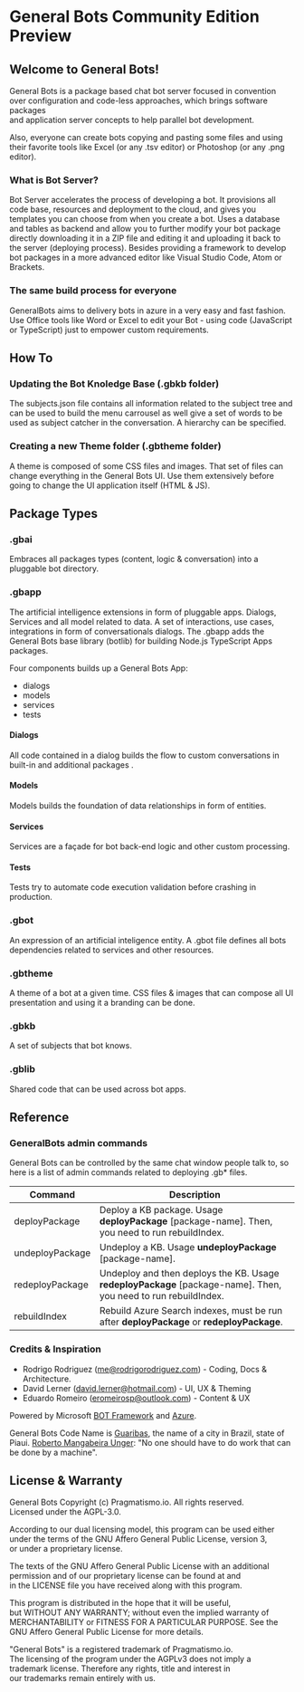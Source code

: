 General Bots Community Edition Preview
====================================

Welcome to General Bots!
-------

General Bots is a package based chat bot server focused in convention
over configuration and code-less approaches, which brings software packages  
and application server concepts to help parallel bot development.

Also, everyone can create bots copying and pasting some files and using their
favorite tools like Excel (or any .tsv editor) or Photoshop (or any .png
editor).

### What is Bot Server?

Bot Server accelerates the process of developing a bot. It provisions all code
base, resources and deployment to the cloud, and gives you templates you can
choose from when you create a bot. Uses a database and tables as backend and
allow you to further modify your bot package directly downloading it in a ZIP
file and editing it and uploading it back to the server (deploying process). 
Besides providing a framework to develop bot packages in a more advanced 
editor like Visual Studio Code, Atom or Brackets.

### The same build process for everyone

GeneralBots aims to delivery bots in azure in a very easy and fast fashion. Use
Office tools like Word or Excel to edit your Bot - using code (JavaScript or TypeScript) just to empower custom requirements.

How To
------


### Updating the Bot Knoledge Base (.gbkb folder)


The subjects.json file contains all information related to the subject tree and can be used to build the menu carrousel as well give a set of words to be used as subject catcher in the conversation. A hierarchy can be specified.


### Creating a new Theme folder (.gbtheme folder)

A theme is composed of some CSS files and images. That set of files can change
everything in the General Bots UI. Use them extensively before going to change
the UI application itself (HTML & JS).

Package Types
-------------

### .gbai

Embraces all packages types (content, logic & conversation) into a pluggable bot
directory.

### .gbapp

The artificial intelligence extensions in form of pluggable apps. Dialogs,
Services and all model related to data. A set of interactions, use cases, 
integrations in form of conversationals dialogs.
The .gbapp adds the General Bots base library (botlib) for building Node.js TypeScript Apps packages.


Four components builds up a General Bots App:

* dialogs
* models
* services
* tests

#### Dialogs

All code contained in a dialog builds the flow to custom conversations in 
built-in and additional packages .


#### Models

Models builds the foundation of data relationships in form of entities.


#### Services

Services are a façade for bot back-end logic and other custom processing.


#### Tests

Tests try to automate code execution validation before crashing in production.


### .gbot

An expression of an artificial inteligence entity. A .gbot file defines 
all bots dependencies related to services and other resources.

### .gbtheme

A theme of a bot at a given time. CSS files & images that can compose all UI
presentation and using it a branding can be done.

### .gbkb

A set of subjects that bot knows.


### .gblib

Shared code that can be used across bot apps.

Reference
---------

### GeneralBots admin commands

General Bots can be controlled by the same chat window people talk to, so 
here is a list of admin commands related to deploying .gb* files.

| Command         | Description                                                                                                     |
|-----------------|-----------------------------------------------------------------------------------------------------------------|
| deployPackage   | Deploy a KB package. Usage **deployPackage** [package-name]. Then, you need to run rebuildIndex.                |
| undeployPackage | Undeploy a KB. Usage **undeployPackage** [package-name].                                                        |
| redeployPackage | Undeploy and then deploys the KB. Usage **redeployPackage** [package-name]. Then, you need to run rebuildIndex. |
| rebuildIndex    | Rebuild Azure Search indexes, must be run after **deployPackage** or **redeployPackage**.                       |

### Credits & Inspiration

* Rodrigo Rodriguez (me@rodrigorodriguez.com) - Coding, Docs & Architecture.
* David Lerner (david.lerner@hotmail.com) - UI, UX & Theming
* Eduardo Romeiro (eromeirosp@outlook.com) - Content & UX


Powered by  Microsoft [BOT Framework](https://dev.botframework.com/) and [Azure](http://www.azure.com).

General Bots Code Name is [Guaribas](https://en.wikipedia.org/wiki/Guaribas), the name of a city in Brazil, state of Piaui.
[Roberto Mangabeira Unger](http://www.robertounger.com/en/): "No one should have to do work that can be done by a machine".


## License & Warranty

 General Bots Copyright (c) Pragmatismo.io. All rights reserved.       
 Licensed under the AGPL-3.0.                                          
                                                            
 According to our dual licensing model, this program can be used either
 under the terms of the GNU Affero General Public License, version 3,  
 or under a proprietary license.                                       
                                                        
 The texts of the GNU Affero General Public License with an additional 
 permission and of our proprietary license can be found at and         
 in the LICENSE file you have received along with this program.        
                                                        
 This program is distributed in the hope that it will be useful,       
 but WITHOUT ANY WARRANTY; without even the implied warranty of        
 MERCHANTABILITY or FITNESS FOR A PARTICULAR PURPOSE. See the          
 GNU Affero General Public License for more details.                   
                                                        
 "General Bots" is a registered trademark of Pragmatismo.io.           
 The licensing of the program under the AGPLv3 does not imply a        
 trademark license. Therefore any rights, title and interest in        
 our trademarks remain entirely with us.                               
                                                        
